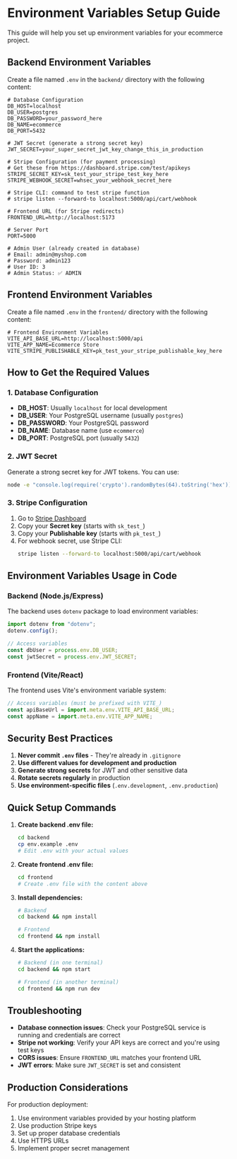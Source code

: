 # Environment Variables Setup Guide

This guide will help you set up environment variables for your ecommerce project.

## Backend Environment Variables

Create a file named `.env` in the `backend/` directory with the following content:

```env
# Database Configuration
DB_HOST=localhost
DB_USER=postgres
DB_PASSWORD=your_password_here
DB_NAME=ecommerce
DB_PORT=5432

# JWT Secret (generate a strong secret key)
JWT_SECRET=your_super_secret_jwt_key_change_this_in_production

# Stripe Configuration (for payment processing)
# Get these from https://dashboard.stripe.com/test/apikeys
STRIPE_SECRET_KEY=sk_test_your_stripe_test_key_here
STRIPE_WEBHOOK_SECRET=whsec_your_webhook_secret_here

# Stripe CLI: command to test stripe function
# stripe listen --forward-to localhost:5000/api/cart/webhook

# Frontend URL (for Stripe redirects)
FRONTEND_URL=http://localhost:5173

# Server Port
PORT=5000

# Admin User (already created in database)
# Email: admin@myshop.com
# Password: admin123
# User ID: 3
# Admin Status: ✅ ADMIN
```

## Frontend Environment Variables

Create a file named `.env` in the `frontend/` directory with the following content:

```env
# Frontend Environment Variables
VITE_API_BASE_URL=http://localhost:5000/api
VITE_APP_NAME=Ecommerce Store
VITE_STRIPE_PUBLISHABLE_KEY=pk_test_your_stripe_publishable_key_here
```

## How to Get the Required Values

### 1. Database Configuration
- **DB_HOST**: Usually `localhost` for local development
- **DB_USER**: Your PostgreSQL username (usually `postgres`)
- **DB_PASSWORD**: Your PostgreSQL password
- **DB_NAME**: Database name (use `ecommerce`)
- **DB_PORT**: PostgreSQL port (usually `5432`)

### 2. JWT Secret
Generate a strong secret key for JWT tokens. You can use:
```bash
node -e "console.log(require('crypto').randomBytes(64).toString('hex'))"
```

### 3. Stripe Configuration
1. Go to [Stripe Dashboard](https://dashboard.stripe.com/test/apikeys)
2. Copy your **Secret key** (starts with `sk_test_`)
3. Copy your **Publishable key** (starts with `pk_test_`)
4. For webhook secret, use Stripe CLI:
   ```bash
   stripe listen --forward-to localhost:5000/api/cart/webhook
   ```

## Environment Variables Usage in Code

### Backend (Node.js/Express)
The backend uses `dotenv` package to load environment variables:
```javascript
import dotenv from "dotenv";
dotenv.config();

// Access variables
const dbUser = process.env.DB_USER;
const jwtSecret = process.env.JWT_SECRET;
```

### Frontend (Vite/React)
The frontend uses Vite's environment variable system:
```javascript
// Access variables (must be prefixed with VITE_)
const apiBaseUrl = import.meta.env.VITE_API_BASE_URL;
const appName = import.meta.env.VITE_APP_NAME;
```

## Security Best Practices

1. **Never commit `.env` files** - They're already in `.gitignore`
2. **Use different values for development and production**
3. **Generate strong secrets** for JWT and other sensitive data
4. **Rotate secrets regularly** in production
5. **Use environment-specific files** (`.env.development`, `.env.production`)

## Quick Setup Commands

1. **Create backend .env file:**
   ```bash
   cd backend
   cp env.example .env
   # Edit .env with your actual values
   ```

2. **Create frontend .env file:**
   ```bash
   cd frontend
   # Create .env file with the content above
   ```

3. **Install dependencies:**
   ```bash
   # Backend
   cd backend && npm install
   
   # Frontend
   cd frontend && npm install
   ```

4. **Start the applications:**
   ```bash
   # Backend (in one terminal)
   cd backend && npm start
   
   # Frontend (in another terminal)
   cd frontend && npm run dev
   ```

## Troubleshooting

- **Database connection issues**: Check your PostgreSQL service is running and credentials are correct
- **Stripe not working**: Verify your API keys are correct and you're using test keys
- **CORS issues**: Ensure `FRONTEND_URL` matches your frontend URL
- **JWT errors**: Make sure `JWT_SECRET` is set and consistent

## Production Considerations

For production deployment:
1. Use environment variables provided by your hosting platform
2. Use production Stripe keys
3. Set up proper database credentials
4. Use HTTPS URLs
5. Implement proper secret management
